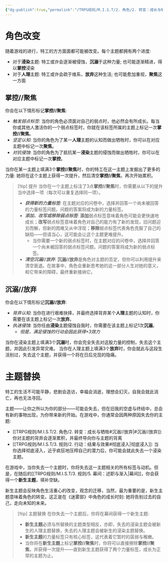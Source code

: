 ```yaml
---
{"dg-publish":true,"permalink":"/TRPG规则/M.I.S.T/2. 角色/2. 转变：成长与牺牲/"}
---
```


# 角色改变
随着游戏的进行，特工的方方面面都可能被改变。每个主题都拥有两个进度:
- 对于**浸染**主题: 特工或许会逐渐被侵蚀，**沉溺**于这种力量; 也可能逐渐精进，得以**掌控**浸染
- 对于**人理**主题: 特工或许会疏于维系，**放弃**这种生活; 也可能愈加重视，**聚焦**这一方面

## 掌控//聚焦
你会在以下情形标记**掌控//聚焦**:
- *触发弱点标签*: 当你的角色必须面对自己的弱点时，他必然会有所成长。每当你或其他人激活你的一个弱点标签时，你就在该标签所属的主题上标记一次**掌控//聚焦**。
- *坚定认知*: 当你的角色为了某一**人理**主题的认知而做出牺牲时，你可以在对应主题中标记一次**聚焦**。
- *对抗侵蚀*: 当你的角色为了抵抗某一**浸染**主题的侵蚀而做出牺牲时，你可以在对应主题中标记一次**掌控**。

当你在某一主题上填满3个**掌控//聚焦**时，你的特工在这一主题上发掘出了更多的力量: 她将在这个主题上获得一次提升，然后清空**掌控//聚焦**，再次开始累积。

>[!tip] 提升
>当你在一个主题上标注了3点**掌控//聚焦**时，你需要从以下的提升当中选择一项（每次可以重复选择同一项）。
>-  ***获得新的力量标签***: 在主题对应的问卷中，选择并回答一个尚未被回答的力量标签问题。问题的答案将成为新的力量标签。
>- ***添加、改写或移除弱点标签***: **添加**弱点标签意味着角色可能会更快速地成长；**改写**弱点标签意味着角色对自己的能力有了新的发现，旧问题迎刃而解，但新的困难又从中浮现；**移除**弱点标签代表角色克服了自己的缺陷——但请当心，这可能会让这个主题更难提升。
>	- 当你需要一个新的弱点标签时，在主题对应的问卷中，选择并回答一个尚未被回答的弱点标签问题。问题的答案将成为新的弱点标签。
>- ***清空沉溺//放弃***: **沉溺//放弃**是角色对主题的否定，但你可以利用提升来清空衰退。在故事中，角色会重新思考她的这一部分人生对她的意义，和它带来的障碍，最终重新接纳它。

## 沉溺//放弃
你会在以下情形标记**沉溺//放弃**:
- *背弃认知*: 当你在进行艰难抉择，并最终选择背弃某个**人理**主题的认知时，你需要在该主题上标记一次**放弃**。
- *执迷侵蚀*: 当你任由**浸染**主题侵蚀自我时，你需要在该主题上标记1次**沉溺**。
	- *但是，满足侵蚀的行动会因此获得+3效力*

当你在浸染主题上填满3个**沉溺**时，你会完全失去对这股力量的控制，失去这个主题，并因此引发异常灾难。
当你在人理主题上填满3个**放弃**时，你会就此与这段生活别过，失去这个主题，并获得一个将在日后兑现的隐痛。

# 主题替换
特工的生活不可能平静，悲剧会造访，幸福会消逝，理想会幻灭，自我会就此消亡，再也无法寻回。

主题——让你之所以为你的部分——可能会失去，但在旧我的空虚与终结中，总会有新的事物出现，为你带来新的开始。在游戏中，你通常会因两种原因失去你的主题:
- [[TRPG规则/M.I.S.T/2. 角色/2. 转变：成长与牺牲#沉溺//放弃\|#沉溺//放弃]]: 你对主题的背弃会逐渐累积，并最终导向你与主题的背离
- [[TRPG规则/M.I.S.T/3. 规则/2. 行动：结果与效果#彻底浸入\|彻底浸入]]: 当你选择彻底浸入，近乎疯狂地压榨自己的潜力后，你可能会就此失去一个浸染主题。

在游戏中，当你失去一个主题时，你将失去这一主题相关的所有标签与动机。但是，在随后的[[TRPG规则/M.I.S.T/3. 规则/5. 幕间：述职与渐入\|幕间]]，你会获得一个**新生主题**，填补空缺。

新生主题会反映角色生活重心的改变，观念的迁移，当然，最为重要的是，新生主题意味着角色的转变。这正是在《迷雾部》中角色的成长时刻: 她将告别过去的自己，走向未知的未来。

> [!tip] 主题替换
> 在你失去一个主题后，你将在幕间获得一个新生主题:
> - **新生主题**必须与所替换的主题类型相反，亦即，失去的浸染主题会被新生的人理主题替换，失去的人理主题会被新生的浸染主题替换。
> - **新生主题**的力量标签只有核心标签，这代表着它暂时的孱弱与稚嫩。
> - 当你将在**新生主题**上标记**掌控//聚焦**时，你将可以直接擦除**掌控//聚焦**，并获得一次提升——直到新生主题获得了两个力量标签，成长为正常的主题为止。